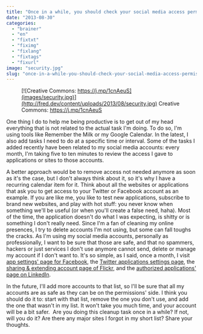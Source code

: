 ```yaml
---
title: "Once in a while, you should check your social media access permissions"
date: "2013-08-30"
categories: 
  - "brainer"
  - "en"
  - "fixtxt"
  - "fiximg"
  - "fixlang"
  - "fixtags"
  - "fixurl"
image: "security.jpg"
slug: "once-in-a-while-you-should-check-your-social-media-access-permissions"
---
```


<figure>

[](http://fred.dev/content/uploads/2013/08/security.jpg)

<figcaption>

[![Creative Commons: https://j.mp/1cnAeuS](images/security.jpg)](http://fred.dev/content/uploads/2013/08/security.jpg) Creative Commons: https://j.mp/1cnAeuS

</figcaption>

</figure>

One thing I do to help me being productive is to get out of my head everything that is not related to the actual task I'm doing. To do so, I'm using tools like Remember the Milk or my Google Calendar. In the latest, I also add tasks I need to do at a specific time or interval. Some of the tasks I added recently have been related to my social media accounts: every month, I'm taking five to ten minutes to review the access I gave to applications or sites to those accounts.

A better approach would be to remove access not needed anymore as soon as it's the case, but I don't always think about it, so it's why I have a recurring calendar item for it. Think about all the websites or applications that ask you to get access to your Twitter or Facebook account as an example. If you are like me, you like to test new applications, subscribe to brand new websites, and play with hot stuff: you never know when something we'll be useful (or when you'll create a false need, haha). Most of the time, the application doesn't do what I was expecting, is shitty or is something I don't really need. Since I'm a fan of cleaning my online presences, I try to delete accounts I'm not using, but some can fall toughs the cracks. As I'm using my social media accounts, personally as professionally, I want to be sure that those are safe, and that no spammers, hackers or just services I don't use anymore cannot send, delete or manage my account if I don't want to. It's so simple, as I said, once a month, I visit [app settings' page for Facebook](https://www.facebook.com/settings?tab=applications), the [Twitter applications settings page](https://twitter.com/settings/applications), the [sharing & extending account page of Flickr](https://www.flickr.com/account/sharing/), and the [authorized applications' page on LinkedIn](https://www.linkedin.com/secure/settings?userAgree=&goback=.nas_*1_*1_*1).

In the future, I'll add more accounts to that list, so I'll be sure that all my accounts are as safe as they can be on the permissions' side. I think you should do it to: start with that list, remove the one you don't use, and add the one that wasn't in my list. It won't take you much time, and your account will be a bit safer.  Are you doing this cleanup task once in a while? If not, will you do it? Are there any major sites I forgot in my short list? Share your thoughts.
